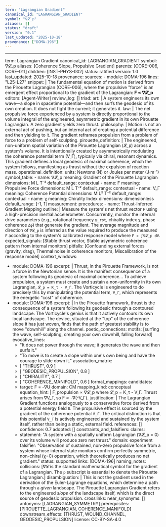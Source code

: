 ```yaml
---
term: "Lagrangian Gradient"
canonical_id: "LAGRANGIAN_GRADIENT"
symbol: "∇𝓛_p"
aliases: []
status: "draft"
version: "0.1"
last_updated: "2025-10-18"
provenance: ["DOMA-196"]
---
```


---
term: Lagrangian Gradient
canonical_id: LAGRANGIAN_GRADIENT
symbol: ∇𝓛_p
aliases: [Coherence Slope, Propulsive Gradient]
parents: [CORE-006, CORE-011]
children: [INST-PHYS-002]
status: ratified
version: 1.0
last_updated: 2025-10-18
provenance:
  sources:
    - module: DOMA-196
      lines: "L25-L27"
      snippet: |
        The fundamental equation of motion is derived from the Pirouette Lagrangian (CORE-006), where the propulsive "force" is an emergent effect proportional to the gradient of the Lagrangian: **F ∝ ∇𝓛_p**
  editors: [Agent-Writer]
  review_log: []
triad:
  art: |
    A system engineers its own wave—a slope in spacetime potential—and then surfs the geodesic of its own creation. It does not fight the current; it generates it.
  law: |
    The net propulsive force experienced by a system is directly proportional to the volume integral of the engineered, asymmetric gradient in its own Pirouette Lagrangian. A zero gradient yields zero thrust.
  philosophy: |
    Motion is not an external act of pushing, but an internal act of creating a potential difference and then yielding to it. The gradient reframes propulsion from a problem of force to a problem of self-sculpting.
pirouette_definition: |
  The engineered, non-uniform spatial variation of the Pirouette Lagrangian (𝓛_p) across a system's volume. It is intentionally created by asymmetrically modulating the coherence potential term (V_Γ), typically via chiral, resonant dynamics. This gradient defines a local geodesic of maximal coherence, which the system follows, manifesting as thrust without the expulsion of reaction mass.
operational_definition:
  units: Newtons (N) or Joules per meter (J·m⁻¹)
  symbol_table:
    - name: ∇𝓛_p
      meaning: Gradient of the Pirouette Lagrangian
      dimensions: M L T⁻²
      default_range: contextual
    - name: F
      meaning: Propulsive Force
      dimensions: M L T⁻²
      default_range: contextual
    - name: V_Γ
      meaning: Coherence Potential
      dimensions: M L² T⁻²
      default_range: contextual
    - name: χ
      meaning: Chirality Index
      dimensions: dimensionless
      default_range: [-1, 1]
  measurement:
    procedures:
      - name: Thrust-Inferred Gradient Mapping
        outline: |
          Measure the system's net thrust vector `F` using a high-precision inertial accelerometer. Concurrently, monitor the internal drive parameters (e.g., rotational frequency `ω_rot`, chirality index `χ`, phase coherence `Δφ`) that generate the gradient. The average magnitude and direction of `∇𝓛_p` is inferred as the value required to produce the measured `F` according to the system's calibrated response model where `F ∝ ∫∇𝓛_p dV`.
        expected_signals: [Stable thrust vector, Stable asymmetric coherence pattern from internal monitors]
        pitfalls: [Confounding external forces (gravity, drag), Thermal noise in coherence monitors, Miscalibration of the response model]
context_windows:
  - module: DOMA-196
    excerpt: |
      Thrust, in the Pirouette Framework, is not a force in the Newtonian sense. It is the manifest consequence of a system following its geodesic of maximal coherence... To achieve propulsion, a system must create and sustain a non-uniformity in its own Lagrangian, `𝓛_p = K_τ - V_Γ`. The Vorticycle is engineered to do precisely this by manipulating the potential term, `V_Γ`, which represents the energetic "cost" of coherence.
  - module: DOMA-196
    excerpt: |
      In the Pirouette framework, thrust is the consequence of a system following its geodesic through a contoured landscape. The Vorticycle's genius is that it actively contours its own local landscape. The device, situated at the "top" of the coherence slope it has just woven, finds that the path of greatest stability is to move "downhill" along the channel.
poetic_connections:
  motifs: [surfing the wave, self-sculpting, creating your own downhill, falling forward]
  evocative_lines:
    - "It does not power through the wave; it generates the wave and then surfs it."
    - "To move is to create a slope within one's own being and have the courage to slide down it."
  association_matrix:
    - [ "THRUST", 0.9 ]
    - [ "GEODESIC_PROPULSION", 0.8 ]
    - [ "CHIRALITY", 0.7 ]
    - [ "COHERENCE_MANIFOLD", 0.6 ]
formal_mappings:
  candidates:
    - target: F = -∇U
      domain: CM
      mapping_kind: conceptual
      equation_hint: |
        F_propulsion ∝ ∇𝓛_p where 𝓛_p = K_τ - V_Γ. Thrust arises from ∇V_Γ, so F ∝ -∇(-V_Γ).
      justification: |
        The Lagrangian Gradient functions analogously to a conservative force derived from a potential energy field `U`. The propulsive effect is sourced by the gradient of the coherence potential `V_Γ`. The critical distinction is that this potential `V_Γ` is actively engineered and sustained by the system itself, rather than being a static, external field.
      references: []
      confidence: 0.7
  adopted: []
constraints_and_falsifiers:
  claims:
    - statement: "A system with a spatially uniform Lagrangian (∇𝓛_p = 0) over its volume will produce zero net thrust."
      domain: experiment
      falsifier: "Observation of sustained, non-zero propulsive force from a system whose internal state monitors confirm perfectly symmetric, non-chiral (χ=0) operation, which theoretically produces no net gradient."
      status: supported
      links: [DOMA-196]
naming_notes:
  collisions: [∇𝓛 is the standard mathematical symbol for the gradient of a Lagrangian. The `p` subscript is essential to denote the Pirouette Lagrangian.]
  disambiguation: |
    This is not the gradient used in the derivation of the Euler-Lagrange equations, which determine a path through a *given* landscape. The Pirouette Lagrangian Gradient refers to the engineered *slope* of the landscape itself, which is the direct source of geodesic propulsion.
crosslinks:
  near_synonyms: []
  antonyms: [LAGRANGIAN_SYMMETRY]
  prerequisites: [PIROUETTE_LAGRANGIAN, COHERENCE_MANIFOLD]
  downstream_effects: [THRUST, WOUND_CHANNEL, GEODESIC_PROPULSION]
license: CC-BY-SA-4.0